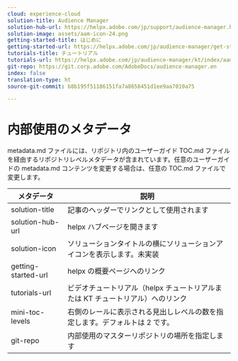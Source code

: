 ```yaml
---
cloud: experience-cloud
solution-title: Audience Manager
solution-hub-url: https://helpx.adobe.com/jp/support/audience-manager.html
solution-image: assets/aam-icon-24.png
getting-started-title: はじめに
getting-started-url: https://helpx.adobe.com/jp/audience-manager/get-started.html
tutorials-title: チュートリアル
tutorials-url: https://helpx.adobe.com/jp/audience-manager/kt/index/aam-videos.html
git-repo: https://git.corp.adobe.com/AdobeDocs/audience-manager.en
index: false
translation-type: ht
source-git-commit: b8b195f51186151fa7a8658451d1ee9aa7010a75

---
```



# 内部使用のメタデータ

metadata.md ファイルには、リポジトリ内のユーザーガイド TOC.md ファイルを経由するリポジトリレベルメタデータが含まれています。任意のユーザーガイドの metadata.md コンテンツを変更する場合は、任意の TOC.md ファイルで変更します。

| メタデータ | 説明 |
|--- |--- |
| solution-title | 記事のヘッダーでリンクとして使用されます |
| solution-hub-url | helpx ハブページを開きます |
| solution-icon | ソリューションタイトルの横にソリューションアイコンを表示します。未実装 |
| getting-started-url | helpx の概要ページへのリンク |
| tutorials-url | ビデオチュートリアル（helpx チュートリアルまたは KT チュートリアル）へのリンク |
| mini-toc-levels | 右側のレールに表示される見出しレベルの数を指定します。デフォルトは 2 です。 |
| git-repo | 内部使用のマスターリポジトリの場所を指定します |
